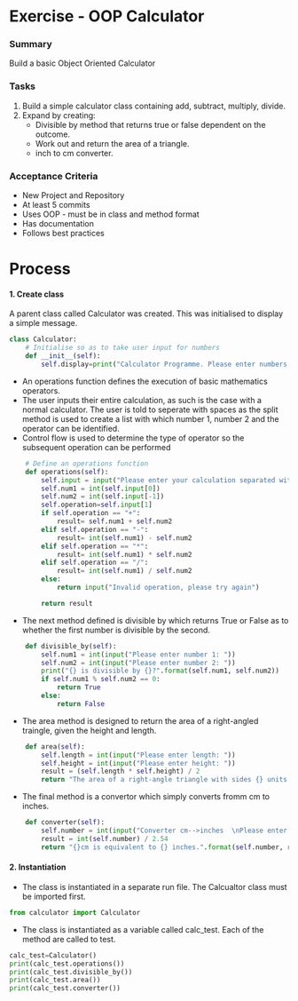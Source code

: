 # Exercise - OOP Calculator

### Summary
Build a basic Object Oriented Calculator
### Tasks
1. Build a simple calculator class containing add, subtract, multiply, divide.
2. Expand by creating:
   * Divisible by method that returns true or false dependent on the outcome.
   * Work out and return the area of a triangle.
   * inch to cm converter.

### Acceptance Criteria
* New Project and Repository
* At least 5 commits 
* Uses OOP - must be in class and method format
* Has documentation
* Follows best practices


# Process

#### 1. Create class
A parent class called Calculator was created. This was initialised to display a simple message.

```python
class Calculator:
    # Initialise so as to take user input for numbers
    def __init__(self):
        self.display=print("Calculator Programme. Please enter numbers only.")
```

* An operations function defines the execution of basic mathematics operators. 
* The user inputs their entire calculation, as such is the case with a normal calculator. The user is told to seperate with spaces as the split method is used to create a list with which number 1, number 2 and the operator can be identified. 
* Control flow is used to determine the type of operator so the subsequent operation can be performed 
```python
    # Define an operations function
    def operations(self):
        self.input = input("Please enter your calculation separated with spaces (e.g. 12 * 37)  ").split()
        self.num1 = int(self.input[0])
        self.num2 = int(self.input[-1])
        self.operation=self.input[1]
        if self.operation == "+":
            result= self.num1 + self.num2
        elif self.operation == "-":
            result= int(self.num1) - self.num2
        elif self.operation == "*":
            result= int(self.num1) * self.num2
        elif self.operation == "/":
            result= int(self.num1) / self.num2
        else:
            return input("Invalid operation, please try again")

        return result
```
* The next method defined is divisible by which returns True or False as to whether the first number is divisible by the second. 
```python
    def divisible_by(self):
        self.num1 = int(input("Please enter number 1: "))
        self.num2 = int(input("Please enter number 2: "))
        print("{} is divisible by {}?".format(self.num1, self.num2))
        if self.num1 % self.num2 == 0:
            return True
        else:
            return False
```
* The area method is designed to return the area of a right-angled traingle, given the height and length. 
```python
    def area(self):
        self.length = int(input("Please enter length: "))
        self.height = int(input("Please enter height: "))
        result = (self.length * self.height) / 2
        return "The area of a right-angle triangle with sides {} units by {} units is {} units squared ".format(self.length,self.height,result)

```
* The final method is a convertor which simply converts fromm cm to inches. 
```python
    def converter(self):
        self.number = int(input("Converter cm-->inches  \nPlease enter the number you wish to convert: "))
        result = int(self.number) / 2.54
        return "{}cm is equivalent to {} inches.".format(self.number, result)
```
#### 2. Instantiation
* The class is instantiated in a separate run file. The Calcualtor class must be imported first. 
```python
from calculator import Calculator
```
* The class is instantiated as a variable called calc_test. Each of the method are called to test.
```python
calc_test=Calculator()
print(calc_test.operations())
print(calc_test.divisible_by())
print(calc_test.area())
print(calc_test.converter())
```
